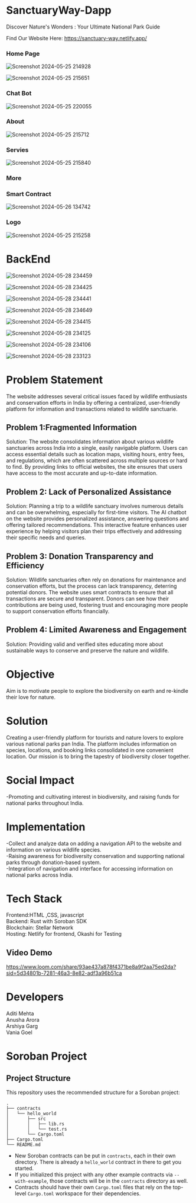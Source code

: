 # SanctuaryWay-Dapp
Discover Nature's Wonders : Your Ultimate National Park Guide 

Find Our Website Here:
https://sanctuary-way.netlify.app/


<h3>Home Page</h3>


![Screenshot 2024-05-25 214928](https://github.com/aditi75432/SanctuaryWay-Dapp/assets/141945188/23c10d6b-9356-470b-9807-e2e39f2742e6)


![Screenshot 2024-05-25 215651](https://github.com/aditi75432/SanctuaryWay-Dapp/assets/141945188/682f0791-6cf6-41df-ac24-09e45141eec6)




<h3>Chat Bot</h3>


![Screenshot 2024-05-25 220055](https://github.com/aditi75432/SanctuaryWay-Dapp/assets/141945188/487d0ec6-983a-4e76-a0b5-8e59cf8c6b14)






<h3>About</h3>




![Screenshot 2024-05-25 215712](https://github.com/aditi75432/SanctuaryWay-Dapp/assets/141945188/281eed16-1a18-4300-bc16-b0d8799c9e6c)





<h3>Servies</h3>




![Screenshot 2024-05-25 215840](https://github.com/aditi75432/SanctuaryWay-Dapp/assets/141945188/f7e53c50-63d5-4fb7-830a-77592412daf5)



<h3>More</h3>


<h3>Smart Contract</h3>



![Screenshot 2024-05-26 134742](https://github.com/aditi75432/SanctuaryWay-Dapp/assets/141945188/1a1e5597-8ce9-4ab6-ae1c-b14c35a8172f)




<h3>Logo</h3>




![Screenshot 2024-05-25 215258](https://github.com/aditi75432/SanctuaryWay-Dapp/assets/141945188/0f849875-e943-49f0-8d21-1e52d6e1fea7)




# BackEnd



![Screenshot 2024-05-28 234459](https://github.com/aditi75432/SanctuaryWay-Dapp/assets/141945188/1fb8a718-2dcb-44d0-95b3-c36661da5189)

![Screenshot 2024-05-28 234425](https://github.com/aditi75432/SanctuaryWay-Dapp/assets/141945188/527b9365-7832-4d6d-a087-287590a7a1e6)

![Screenshot 2024-05-28 234441](https://github.com/aditi75432/SanctuaryWay-Dapp/assets/141945188/93a14a76-683e-4734-b92b-bff807d2543b)

![Screenshot 2024-05-28 234649](https://github.com/aditi75432/SanctuaryWay-Dapp/assets/141945188/fa32a388-57cf-460a-ad0c-34ac62584663)



![Screenshot 2024-05-28 234415](https://github.com/aditi75432/SanctuaryWay-Dapp/assets/141945188/f5d9e7e0-3cd2-44f5-89b6-90da7fbccb21)




![Screenshot 2024-05-28 234125](https://github.com/aditi75432/SanctuaryWay-Dapp/assets/141945188/e56ce25c-5a31-4c77-9b07-834e68a18d1b)



![Screenshot 2024-05-28 234106](https://github.com/aditi75432/SanctuaryWay-Dapp/assets/141945188/ef9b9088-f4a1-4aca-9d97-4b679c112133)

![Screenshot 2024-05-28 233123](https://github.com/aditi75432/SanctuaryWay-Dapp/assets/141945188/152366c8-0b62-4736-9997-1f6d4048f4ff)

# Problem Statement

The website addresses several critical issues faced by wildlife enthusiasts and conservation efforts in India by offering a centralized, user-friendly platform for information and transactions related to wildlife sanctuarie.

<h2>Problem 1:Fragmented Information</h2>

Solution: The website consolidates information about various wildlife sanctuaries across India into a single, easily navigable platform. Users can access essential details such as location maps, visiting hours, entry fees, and regulations, which are often scattered across multiple sources or hard to find. By providing links to official websites, the site ensures that users have access to the most accurate and up-to-date information.

<h2>Problem 2: Lack of Personalized Assistance</h2>

Solution: Planning a trip to a wildlife sanctuary involves numerous details and can be overwhelming, especially for first-time visitors. The AI chatbot on the website provides personalized assistance, answering questions and offering tailored recommendations. This interactive feature enhances user experience by helping visitors plan their trips effectively and addressing their specific needs and queries.

<h2>Problem 3: Donation Transparency and Efficiency</h2>

Solution: Wildlife sanctuaries often rely on donations for maintenance and conservation efforts, but the process can lack transparency, deterring potential donors. The website uses smart contracts to ensure that all transactions are secure and transparent. Donors can see how their contributions are being used, fostering trust and encouraging more people to support conservation efforts financially.

<h2>Problem 4: Limited Awareness and Engagement</h2>

Solution: Providing valid and verified sites educating more about sustainable ways to conserve and preserve the nature and wildlife.

# Objective 

Aim is to motivate people to explore the biodiversity on earth and re-kindle their love for nature.

# Solution 

Creating a user-friendly platform for tourists and nature lovers to explore various national parks pan India. The platform includes information on species, locations, and booking links consolidated in one convenient location. Our mission is to bring the tapestry of biodiversity closer together.

# Social Impact 

-Promoting and cultivating interest in biodiversity, and raising funds for national parks throughout India.

# Implementation 

-Collect and analyze data on adding a navigation API to the website and information on various wildlife species.<br>
-Raising awareness for biodiversity conservation and supporting national parks through donation-based system.<br>
-Integration of navigation and interface for accessing information on national parks across India.<br>

# Tech Stack

Frontend:HTML ,CSS, javascript 
<br>
Backend: Rust with Soroban SDK 
<br>
Blockchain: Stellar Network 
<br>
Hosting: Netlify for frontend, Okashi for Testing

<h2>Video Demo</h2>

https://www.loom.com/share/93ae437a878f4371be8a9f2aa75ed2da?sid=5d34801b-7281-46a3-8e82-adf3a96b51ca



# Developers
Aditi Mehta
<br>
Anusha Arora
<br>
Arshiya Garg
<br>
Vania Goel



# Soroban Project

## Project Structure

This repository uses the recommended structure for a Soroban project:
```text
.
├── contracts
│   └── hello_world
│       ├── src
│       │   ├── lib.rs
│       │   └── test.rs
│       └── Cargo.toml
├── Cargo.toml
└── README.md
```

- New Soroban contracts can be put in `contracts`, each in their own directory. There is already a `hello_world` contract in there to get you started.
- If you initialized this project with any other example contracts via `--with-example`, those contracts will be in the `contracts` directory as well.
- Contracts should have their own `Cargo.toml` files that rely on the top-level `Cargo.toml` workspace for their dependencies.

